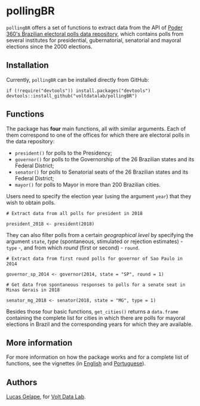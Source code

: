 # pollingBR

`pollingBR` offers a set of functions to extract data from the API of [Poder 360's Brazilian electoral polls data repository](https://www.poder360.com.br/pesquisas-de-opiniao/api/), which contains polls from several institutes for presidential, gubernatorial, senatorial and mayoral elections since the 2000 elections.

## Installation

Currently, `pollingBR` can be installed directly from GitHub:

```
if (!require("devtools")) install.packages("devtools")
devtools::install_github("voltdatalab/pollingBR")
```

## Functions

The package has **four** main functions, all with similar arguments. Each of them correspond to one of the offices for which there are electoral polls in the data repository:

* `president()` for polls to the Presidency;
* `governor()` for polls to the Governorship of the 26 Brazilian states and its Federal District;
* `senator()` for polls to Senatorial seats of the 26 Brazilian states and its Federal District;
* `mayor()` for polls to Mayor in more than 200 Brazilian cities.

Users need to specify the election year (using the argument `year`) that they wish to obtain polls. 

```{r, eval=FALSE}
# Extract data from all polls for president in 2018

president_2018 <- president(2018)
```

They can also filter polls from a certain *geographical level* by specifying the argument `state`, *type* (spontaneous, stimulated or rejection estimates) - `type` -, and from which *round* (first or second) - `round`.

```{r, eval=FALSE}
# Extract data from first round polls for governor of Sao Paulo in 2014

governor_sp_2014 <- governor(2014, state = "SP", round = 1)

# Get data from spontaneous responses to polls for a senate seat in Minas Gerais in 2018

senator_mg_2018 <- senator(2018, state = "MG", type = 1)
```

Besides those four basic functions, `get_cities()` returns a `data.frame` containing the complete list for cities in which there are polls for mayoral elections in Brazil and the corresponding years for which they are available.

## More information

For more information on how the package works and for a complete list of functions, see the vignettes (in [English]() and [Portuguese]()).

## Authors

[Lucas Gelape](https://github.com/lgelape), for [Volt Data Lab](https://github.com/voltdatalab).

